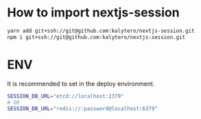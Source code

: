 # How to import nextjs-session
```bash
yarn add git+ssh://git@github.com:kalytero/nextjs-session.git
npm i git+ssh://git@github.com:kalytero/nextjs-session.git
```

# ENV
It is recommended to set in the deploy environment.
```bash
SESSION_DB_URL="etcd://localhost:2379"
# OR
SESSION_DB_URL="redis://:password@localhost:6379"
```